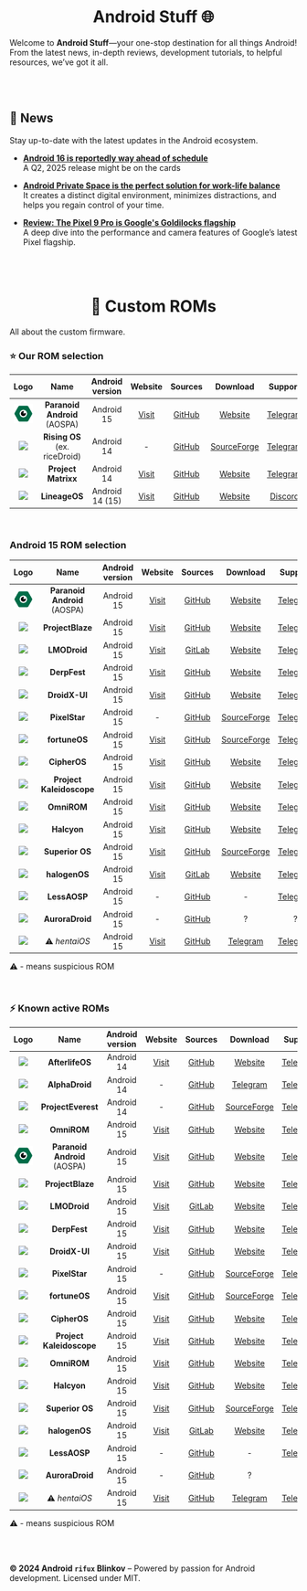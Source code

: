 <h1 align="center"> Android Stuff 🌐 </h1>

Welcome to **Android Stuff**—your one-stop destination for all things Android! From the latest news, in-depth reviews, development tutorials, to helpful resources, we’ve got it all.

<br><br>

## 🌟 News
Stay up-to-date with the latest updates in the Android ecosystem.

- **[Android 16 is reportedly way ahead of schedule](https://www.androidpolice.com/android-16-release-date-reportedly-pushed-forward)**  
  A Q2, 2025 release might be on the cards

- **[Android Private Space is the perfect solution for work-life balance](https://www.androidpolice.com/android-15-private-space-work-life-balance)**  
  It creates a distinct digital environment, minimizes distractions, and helps you regain control of your time.
  
- **[Review: The Pixel 9 Pro is Google's Goldilocks flagship](#)**  
  A deep dive into the performance and camera features of Google’s latest Pixel flagship.

<br><br>

<h1 align="center"> 🌲 Custom ROMs </h1> 
All about the custom firmware.

<br>

### ⭐ Our ROM selection

| Logo | Name | Android version | Website | Sources | Download | Support | GApps | Vanilla |
| :-: | :-: | :-: | :-: | :-: | :-: | :-: | :-: | :-: |
| ![](resources/custom-roms/logo/aospa.png) | __Paranoid Android__ (AOSPA) | Android 15 | [Visit](https://paranoidandroid.co) | [GitHub](https://github.com/AOSPA) | [Website](https://paranoidandroid.co/) | [Telegram](https://t.me/stayparanoid) | - | 🗹 |
| ![](https://avatars.githubusercontent.com/u/121661057?s=200&v=4) | __Rising OS__ (ex. riceDroid) | Android 14 | - | [GitHub](https://github.com/RisingTechOSS) | [SourceForge](https://sourceforge.net/projects/risingos-official/files) | [Telegram](https://t.me/risingOSG) | 🗹 | 🗹 |
| ![](https://avatars.githubusercontent.com/u/144055806?s=200&v=4) | __Project Matrixx__ | Android 14 | [Visit](https://www.projectmatrixx.org) | [GitHub](https://github.com/ProjectMatrixx) | [Website](https://www.projectmatrixx.org/downloads) | [Telegram](https://t.me/matrixx_community) | 🗹 | 🗹 |
| ![](https://avatars.githubusercontent.com/u/24304779?s=200&v=4) | __LineageOS__ | Android 14 (15) | [Visit](https://www.lineageos.org/) | [GitHub](https://github.com/LineageOS) | [Website](https://download.lineageos.org/devices/) | [Discord](https://discord.gg/gD6DMtf) | - | 🗹 |

<br>

### Android 15 ROM selection

| Logo | Name | Android version| Website | Sources | Download | Support | GApps | Vanilla |
| :-: | :-: | :-: | :-: | :-: | :-: | :-: | :-: | :-: |
| ![](resources/custom-roms/logo/aospa.png) | __Paranoid Android__ (AOSPA) | Android 15 | [Visit](https://paranoidandroid.co) | [GitHub](https://github.com/AOSPA) | [Website](https://paranoidandroid.co/) | [Telegram](https://t.me/stayparanoid) | - | 🗹 |
| ![](https://avatars.githubusercontent.com/u/100671683?s=200&v=4) | __ProjectBlaze__ | Android 15 | [Visit](https://www.projectblaze.in/) | [GitHub](https://github.com/ProjectBlaze) | [Website](https://www.projectblaze.in/download) | [Telegram](https://t.me/ProjectBlaze) | 🗹 | 🗹 |
| ![](https://avatars.githubusercontent.com/u/87278208?s=200&v=4) | __LMODroid__ | Android 15 | [Visit](https://lmo.framer.website/lmodroid) | [GitLab](https://git.libremobileos.com/LMODroid/) | [Website](https://get.libremobileos.com/changes) | [Telegram](https://t.me/LMODroid_discussion) | - | 🗹 |
| ![](https://avatars.githubusercontent.com/u/71037289?s=200&v=4) | __DerpFest__ | Android 15 | [Visit](https://derpfest.org/) | [GitHub](https://github.com/DerpFest-AOSP) | [Website](https://derpfest.org/devices.html) | [Telegram](https://t.me/DerpFestAOSP) | 🗹 | - |
| ![](https://avatars.githubusercontent.com/u/119561997?s=200&v=4) | __DroidX-UI__ | Android 15 | [Visit](https://droidxui.tech/) | [GitHub](https://github.com/DroidX-UI) | [Website](https://droidxui.tech/Download) | [Telegram](https://t.me/DroidXUI_chats) | 🗹 | ? |
| ![](https://avatars.githubusercontent.com/u/140396130?s=200&v=4) | __PixelStar__ | Android 15 | - | [GitHub](https://github.com/Project-PixelStar) | [SourceForge](https://sourceforge.net/projects/pixelstar/files/) | [Telegram](https://t.me/Project_PixelStar) | 🗹 | - |
| ![](https://avatars.githubusercontent.com/u/173435567?s=200&v=4) | __fortuneOS__ | Android 15 | [Visit](http://fortuneos.me/) | [GitHub](https://github.com/fortuneOS-AOSP) | [SourceForge](https://sourceforge.net/projects/fortuneos/files/) | [Telegram](https://t.me/FortuneOSChat) | 🗹 | - |
| ![](https://avatars.githubusercontent.com/u/76622178?s=200&v=4) | __CipherOS__ | Android 15 | [Visit](https://cipheros.online/) | [GitHub](https://github.com/CipherOS) | [Website](https://cipheros.online/devices) | [Telegram](https://t.me/CipherOS_Chat) | 🗹 | 🗹 |
| ![](https://avatars.githubusercontent.com/u/76654824?s=200&v=4) | __Project Kaleidoscope__ | Android 15 | [Visit](https://kaleidoscope.ink/) | [GitHub](https://github.com/Project-Kaleidoscope) | [Website](https://kaleidoscope.ink/download.html) | [Telegram](https://t.me/KaleidoscopeOS) | 🗹 | ? |
| ![](https://avatars.githubusercontent.com/u/5341305?s=200&v=4) | __OmniROM__ | Android 15 | [Visit](https://omnirom.org/) | [GitHub](http://github.com/omnirom) | [Website](https://dl.omnirom.org/) | [Telegram](https://t.me/OmniROM_Community) | 🗹 | 🗹 |
| ![](https://avatars.githubusercontent.com/u/111476396?s=200&v=4) | __Halcyon__ | Android 15 | [Visit](https://hlcyn.co/) | [GitHub](https://github.com/halcyonproject) | [Website](https://hlcyn.co/) | [Telegram](https://t.me/hlcynprjctchat) | 🗹 | - |
| ![](https://avatars.githubusercontent.com/u/43355064?s=200&v=4) | __Superior OS__ | Android 15 | [Visit](https://superioros.github.io/) | [GitHub](https://github.com/SuperiorOS) | [SourceForge](https://sourceforge.net/projects/superioros/files/) | [Telegram](https://telegram.me/superioros) | 🗹 | 🗹 |
| ![](https://avatars.githubusercontent.com/u/18353965?s=200&v=4) | __halogenOS__ | Android 15 | [Visit](https://halogenos.org/) | [GitLab](https://git.halogenos.org/halogenOS) | [Website](https://halogenos.org/devices.html) | [Telegram](https://t.me/halogenOS) | - | 🗹 |
| ![](https://avatars.githubusercontent.com/u/114346404?s=200&v=4) | __LessAOSP__ | Android 15 | - | [GitHub](https://github.com/LessAOSP) | - | [Telegram](https://t.me/lessaosp) | 🗹 | 🗹 |
| ![](https://avatars.githubusercontent.com/u/174575971?s=200&v=4) | __AuroraDroid__ | Android 15 | - | [GitHub](https://github.com/AuroraDroid) | ? | ? | ? | ? |
| ![](https://avatars.githubusercontent.com/u/60895608?s=200&v=4) | ⚠️ _hentaiOS_ | Android 15 | [Visit](https://hentaios.com/) | [GitHub](https://github.com/hentaiOS) | [Telegram](https://hentaiOS) | [Telegram](https://t.me/hentaiOSchat) | 🗹 | - |

⚠️ - means suspicious ROM

<br>

### ⚡ Known active ROMs

| Logo | Name | Android version | Website | Sources | Download | Support | GApps | Vanilla |
| :-: | :-: | :-: | :-: | :-: | :-: | :-: | :-: | :-: |
| ![](https://avatars.githubusercontent.com/u/128966441?s=200&v=4) | __AfterlifeOS__ | Android 14 | [Visit](https://afterlifeos.com/) | [GitHub](https://github.com/AfterlifeOS) | [Website](https://afterlifeos.com/device/) | [Telegram](https://t.me/AfterLife_Update) | 🗹 | 🗹 |
| ![](https://avatars.githubusercontent.com/u/121151445?s=200&v=4) | __AlphaDroid__ | Android 14 | - | [GitHub](https://github.com/AlphaDroid-Project) | [Telegram](https://t.me/alphadroid_releases) | [Telegram](https://t.me/alphadroid_chat) | 🗹 | 🗹 |
| ![](https://avatars.githubusercontent.com/u/155086159?s=200&v=4) | __ProjectEverest__ | Android 14 | - | [GitHub](https://github.com/ProjectEverest) | [SourceForge](https://sourceforge.net/projects/everestos-releases/files/) | [Telegram](https://t.me/projecteverest) | 🗹 | 🗹 |
| ![](https://avatars.githubusercontent.com/u/5341305?s=200&v=4) | __OmniROM__ | Android 15 | [Visit](https://omnirom.org/) | [GitHub](http://github.com/omnirom) | [Website](https://dl.omnirom.org/) | [Telegram](https://t.me/OmniROM_Community) | 🗹 | 🗹 |
| ![](resources/custom-roms/logo/aospa.png) | __Paranoid Android__ (AOSPA) | Android 15 | [Visit](https://paranoidandroid.co) | [GitHub](https://github.com/AOSPA) | [Website](https://paranoidandroid.co/) | [Telegram](https://t.me/stayparanoid) | - | 🗹 |
| ![](https://avatars.githubusercontent.com/u/100671683?s=200&v=4) | __ProjectBlaze__ | Android 15 | [Visit](https://www.projectblaze.in/) | [GitHub](https://github.com/ProjectBlaze) | [Website](https://www.projectblaze.in/download) | [Telegram](https://t.me/ProjectBlaze) | 🗹 | 🗹 |
| ![](https://avatars.githubusercontent.com/u/87278208?s=200&v=4) | __LMODroid__ | Android 15 | [Visit](https://lmo.framer.website/lmodroid) | [GitLab](https://git.libremobileos.com/LMODroid/) | [Website](https://get.libremobileos.com/changes) | [Telegram](https://t.me/LMODroid_discussion) | - | 🗹 |
| ![](https://avatars.githubusercontent.com/u/71037289?s=200&v=4) | __DerpFest__ | Android 15 | [Visit](https://derpfest.org/) | [GitHub](https://github.com/DerpFest-AOSP) | [Website](https://derpfest.org/devices.html) | [Telegram](https://t.me/DerpFestAOSP) | 🗹 | - |
| ![](https://avatars.githubusercontent.com/u/119561997?s=200&v=4) | __DroidX-UI__ | Android 15 | [Visit](https://droidxui.tech/) | [GitHub](https://github.com/DroidX-UI) | [Website](https://droidxui.tech/Download) | [Telegram](https://t.me/DroidXUI_chats) | 🗹 | ? |
| ![](https://avatars.githubusercontent.com/u/140396130?s=200&v=4) | __PixelStar__ | Android 15 | - | [GitHub](https://github.com/Project-PixelStar) | [SourceForge](https://sourceforge.net/projects/pixelstar/files/) | [Telegram](https://t.me/Project_PixelStar) | 🗹 | - |
| ![](https://avatars.githubusercontent.com/u/173435567?s=200&v=4) | __fortuneOS__ | Android 15 | [Visit](http://fortuneos.me/) | [GitHub](https://github.com/fortuneOS-AOSP) | [SourceForge](https://sourceforge.net/projects/fortuneos/files/) | [Telegram](https://t.me/FortuneOSChat) | 🗹 | - |
| ![](https://avatars.githubusercontent.com/u/76622178?s=200&v=4) | __CipherOS__ | Android 15 | [Visit](https://cipheros.online/) | [GitHub](https://github.com/CipherOS) | [Website](https://cipheros.online/devices) | [Telegram](https://t.me/CipherOS_Chat) | 🗹 | 🗹 |
| ![](https://avatars.githubusercontent.com/u/76654824?s=200&v=4) | __Project Kaleidoscope__ | Android 15 | [Visit](https://kaleidoscope.ink/) | [GitHub](https://github.com/Project-Kaleidoscope) | [Website](https://kaleidoscope.ink/download.html) | [Telegram](https://t.me/KaleidoscopeOS) | 🗹 | ? |
| ![](https://avatars.githubusercontent.com/u/5341305?s=200&v=4) | __OmniROM__ | Android 15 | [Visit](https://omnirom.org/) | [GitHub](http://github.com/omnirom) | [Website](https://dl.omnirom.org/) | [Telegram](https://t.me/OmniROM_Community) | 🗹 | 🗹 |
| ![](https://avatars.githubusercontent.com/u/111476396?s=200&v=4) | __Halcyon__ | Android 15 | [Visit](https://hlcyn.co/) | [GitHub](https://github.com/halcyonproject) | [Website](https://hlcyn.co/) | [Telegram](https://t.me/hlcynprjctchat) | 🗹 | - |
| ![](https://avatars.githubusercontent.com/u/43355064?s=200&v=4) | __Superior OS__ | Android 15 | [Visit](https://superioros.github.io/) | [GitHub](https://github.com/SuperiorOS) | [SourceForge](https://sourceforge.net/projects/superioros/files/) | [Telegram](https://telegram.me/superioros) | 🗹 | 🗹 |
| ![](https://avatars.githubusercontent.com/u/18353965?s=200&v=4) | __halogenOS__ | Android 15 | [Visit](https://halogenos.org/) | [GitLab](https://git.halogenos.org/halogenOS) | [Website](https://halogenos.org/devices.html) | [Telegram](https://t.me/halogenOS) | - | 🗹 |
| ![](https://avatars.githubusercontent.com/u/114346404?s=200&v=4) | __LessAOSP__ | Android 15 | - | [GitHub](https://github.com/LessAOSP) | - | [Telegram](https://t.me/lessaosp) | 🗹 | 🗹 |
| ![](https://avatars.githubusercontent.com/u/174575971?s=200&v=4) | __AuroraDroid__ | Android 15 | - | [GitHub](https://github.com/AuroraDroid) | ? | ? | ? | ? |
| ![](https://avatars.githubusercontent.com/u/60895608?s=200&v=4) | ⚠️ _hentaiOS_ | Android 15 | [Visit](https://hentaios.com/) | [GitHub](https://github.com/hentaiOS) | [Telegram](https://hentaiOS) | [Telegram](https://t.me/hentaiOSchat) | 🗹 | - |

⚠️ - means suspicious ROM

<!-- WIP commented sections
| Logo | LineageOS | Android 14 | Visit | github | Website/SourceForge |
| Logo | Name | Android 14 | Visit | github | Website/SourceForge |
| Logo | Name | Android 14 | Visit | github | Website/SourceForge |

---



## 📱 Android Device Reviews
Our detailed reviews help you decide which Android devices are worth your money.

| Device             | Rating | Highlights                                   | Read More |
|--------------------|--------|----------------------------------------------|-----------|
| **Samsung Galaxy S23** | ⭐⭐⭐⭐⭐ | Stunning display, top-tier performance.       | [Read review](#) |
| **OnePlus 12**     | ⭐⭐⭐⭐   | Clean design, incredible speed, affordable.   | [Read review](#) |
| **Google Pixel 9** | ⭐⭐⭐⭐   | Excellent camera, smooth software experience. | [Read review](#) |

---

## 📚 Android Development Tutorials
Start or enhance your Android development journey with our step-by-step guides.

### Getting Started with Android Studio 🛠️
- [Setting up Android Studio](#)
- [Your First Android App: Hello World](#)
- [Understanding Android Activity Lifecycle](#)

### Advanced Topics for Developers 💻
- [Mastering Jetpack Compose for UI Development](#)
- [Kotlin Coroutines: Asynchronous Programming Made Simple](#)
- [Implementing Push Notifications with Firebase](#)

---

## 🔧 Useful Tools for Android Developers
A curated list of essential tools every Android developer should have in their toolkit:

1. **Android Studio** – The official IDE for Android development.
2. **Gradle** – Automate your build process and manage dependencies.
3. **Emulators** – Test your apps on various virtual devices.
4. **ADB (Android Debug Bridge)** – A versatile tool for communicating with a device.

---

## 🎨 Customizing Your Android Experience
Learn how to tweak and personalize your Android device for the ultimate user experience.

- **[Top 5 Android Launchers in 2024](#)**  
  Customize your home screen with these powerful launchers.
  
- **[How to Root Your Android Phone Safely](#)**  
  Unlock more control by rooting your device, but be aware of the risks!

- **[Best Icon Packs for Android](#)**  
  Refresh your home screen’s look with these stunning icon packs.

---

## 🌐 Community & Support
Join our community to share ideas, ask questions, or get help with Android-related issues.

- **[Join our Android World Forum](#)**  
  Engage with fellow Android enthusiasts and developers.

- **[Android Q&A Section](#)**  
  Ask your questions and get answers from experts.

---

## 🚀 Featured Resources
- **[Android Documentation](https://developer.android.com/docs)** – Official Android documentation from Google.
- **[Material Design Guidelines](https://material.io/design)** – Google’s Material Design framework for creating intuitive and beautiful apps.
- **[Kotlin Documentation](https://kotlinlang.org/docs/reference/)** – Official guide for Kotlin, the preferred language for Android development.

---

## 📧 Subscribe for Updates
Never miss an update! Subscribe to our newsletter for the latest news, tutorials, and reviews delivered straight to your inbox.

📩 **[Subscribe Here](#)** 

---

Stay connected with us:
- **Social net**: [](#)

--- -->

<br><br>

**© 2024 Android `rifux` Blinkov** – Powered by passion for Android development. Licensed under MIT.
